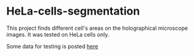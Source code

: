 # HeLa-cells-segmentation
This project finds different cell's areas on the holographical microscope images. It was tested on HeLa cells only.

Some data for testing is posted [here](https://drive.google.com/drive/folders/138vrDhTp8nzlMD89KLdoQzLF_cdsAXJE?usp=sharing)

